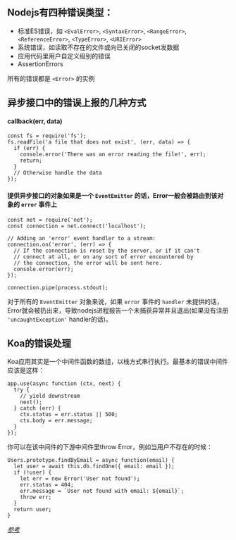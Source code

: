 ## Nodejs有四种错误类型：

- 标准ES错误，如 `<EvalError>`, `<SyntaxError>`, `<RangeError>`, `<ReferenceError>`, `<TypeError>`, `<URIError>`
- 系统错误，如读取不存在的文件或向已关闭的socket发数据
- 应用代码里用户自定义级别的错误
- AssertionErrors

所有的错误都是 `<Error>` 的实例


## 异步接口中的错误上报的几种方式

#### callback(err, data)

    const fs = require('fs');
    fs.readFile('a file that does not exist', (err, data) => {
      if (err) {
        console.error('There was an error reading the file!', err);
        return;
      }
      // Otherwise handle the data
    });

#### 提供异步接口的对象如果是一个 `EventEmitter` 的话，Error一般会被路由到该对象的 `error` 事件上

    const net = require('net');
    const connection = net.connect('localhost');

    // Adding an 'error' event handler to a stream:
    connection.on('error', (err) => {
      // If the connection is reset by the server, or if it can't
      // connect at all, or on any sort of error encountered by
      // the connection, the error will be sent here.
      console.error(err);
    });

    connection.pipe(process.stdout);


对于所有的 `EventEmitter` 对象来说，如果 `error` 事件的 `handler` 未提供的话， Error就会被扔出来，导致nodejs进程报告一个未捕获异常并且退出(如果没有注册 `'uncaughtException'` handler的话)。


## Koa的错误处理

Koa应用其实是一个中间件函数的数组，以栈方式串行执行。最基本的错误中间件应该是这样：

    app.use(async function (ctx, next) {
      try {
        // yield downstream
        next();
      } catch (err) {
        ctx.status = err.status || 500;
        ctx.body = err.message;
      }
    });

你可以在该中间件的下游中间件里throw Error，例如当用户不存在的时候：

    Users.prototype.findByEmail = async function(email) {
      let user = await this.db.findOne({ email: email });
      if (!user) {
        let err = new Error('User not found');
        err.status = 404;
        err.message = `User not found with email: ${email}`;
        throw err;
      }
      return user;
    }




*[参考](http://travisjeffery.com/b/2015/10/error-responses-on-node-js-with-koa/)*





























